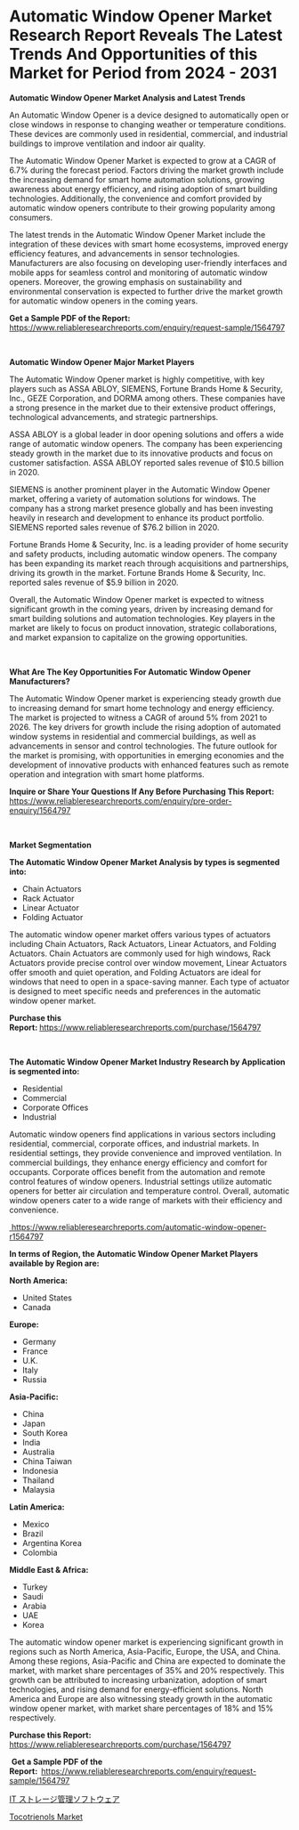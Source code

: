 <p><h1>Automatic Window Opener Market Research Report Reveals The Latest Trends And Opportunities of this Market for Period from 2024 - 2031</h1></p><p><strong>Automatic Window Opener Market Analysis and Latest Trends</strong></p>
<p><p>An Automatic Window Opener is a device designed to automatically open or close windows in response to changing weather or temperature conditions. These devices are commonly used in residential, commercial, and industrial buildings to improve ventilation and indoor air quality.</p><p>The Automatic Window Opener Market is expected to grow at a CAGR of 6.7% during the forecast period. Factors driving the market growth include the increasing demand for smart home automation solutions, growing awareness about energy efficiency, and rising adoption of smart building technologies. Additionally, the convenience and comfort provided by automatic window openers contribute to their growing popularity among consumers.</p><p>The latest trends in the Automatic Window Opener Market include the integration of these devices with smart home ecosystems, improved energy efficiency features, and advancements in sensor technologies. Manufacturers are also focusing on developing user-friendly interfaces and mobile apps for seamless control and monitoring of automatic window openers. Moreover, the growing emphasis on sustainability and environmental conservation is expected to further drive the market growth for automatic window openers in the coming years.</p></p>
<p><strong>Get a Sample PDF of the Report:&nbsp;</strong> <a href="https://www.reliableresearchreports.com/enquiry/request-sample/1564797">https://www.reliableresearchreports.com/enquiry/request-sample/1564797</a></p>
<p>&nbsp;</p>
<p><strong>Automatic Window Opener Major Market Players</strong></p>
<p><p>The Automatic Window Opener market is highly competitive, with key players such as ASSA ABLOY, SIEMENS, Fortune Brands Home & Security, Inc., GEZE Corporation, and DORMA among others. These companies have a strong presence in the market due to their extensive product offerings, technological advancements, and strategic partnerships.</p><p>ASSA ABLOY is a global leader in door opening solutions and offers a wide range of automatic window openers. The company has been experiencing steady growth in the market due to its innovative products and focus on customer satisfaction. ASSA ABLOY reported sales revenue of $10.5 billion in 2020.</p><p>SIEMENS is another prominent player in the Automatic Window Opener market, offering a variety of automation solutions for windows. The company has a strong market presence globally and has been investing heavily in research and development to enhance its product portfolio. SIEMENS reported sales revenue of $76.2 billion in 2020.</p><p>Fortune Brands Home & Security, Inc. is a leading provider of home security and safety products, including automatic window openers. The company has been expanding its market reach through acquisitions and partnerships, driving its growth in the market. Fortune Brands Home & Security, Inc. reported sales revenue of $5.9 billion in 2020.</p><p>Overall, the Automatic Window Opener market is expected to witness significant growth in the coming years, driven by increasing demand for smart building solutions and automation technologies. Key players in the market are likely to focus on product innovation, strategic collaborations, and market expansion to capitalize on the growing opportunities.</p></p>
<p>&nbsp;</p>
<p><strong>What Are The Key Opportunities For Automatic Window Opener Manufacturers?</strong></p>
<p><p>The Automatic Window Opener market is experiencing steady growth due to increasing demand for smart home technology and energy efficiency. The market is projected to witness a CAGR of around 5% from 2021 to 2026. The key drivers for growth include the rising adoption of automated window systems in residential and commercial buildings, as well as advancements in sensor and control technologies. The future outlook for the market is promising, with opportunities in emerging economies and the development of innovative products with enhanced features such as remote operation and integration with smart home platforms.</p></p>
<p><strong>Inquire or Share Your Questions If Any Before Purchasing This Report:</strong> <a href="https://www.reliableresearchreports.com/enquiry/pre-order-enquiry/1564797">https://www.reliableresearchreports.com/enquiry/pre-order-enquiry/1564797</a></p>
<p>&nbsp;</p>
<p><strong>Market Segmentation</strong></p>
<p><strong>The Automatic Window Opener Market Analysis by types is segmented into:</strong></p>
<p><ul><li>Chain Actuators</li><li>Rack Actuator</li><li>Linear Actuator</li><li>Folding Actuator</li></ul></p>
<p><p>The automatic window opener market offers various types of actuators including Chain Actuators, Rack Actuators, Linear Actuators, and Folding Actuators. Chain Actuators are commonly used for high windows, Rack Actuators provide precise control over window movement, Linear Actuators offer smooth and quiet operation, and Folding Actuators are ideal for windows that need to open in a space-saving manner. Each type of actuator is designed to meet specific needs and preferences in the automatic window opener market.</p></p>
<p><strong>Purchase this Report:&nbsp;</strong><a href="https://www.reliableresearchreports.com/purchase/1564797">https://www.reliableresearchreports.com/purchase/1564797</a></p>
<p>&nbsp;</p>
<p><strong>The Automatic Window Opener Market Industry Research by Application is segmented into:</strong></p>
<p><ul><li>Residential</li><li>Commercial</li><li>Corporate Offices</li><li>Industrial</li></ul></p>
<p><p>Automatic window openers find applications in various sectors including residential, commercial, corporate offices, and industrial markets. In residential settings, they provide convenience and improved ventilation. In commercial buildings, they enhance energy efficiency and comfort for occupants. Corporate offices benefit from the automation and remote control features of window openers. Industrial settings utilize automatic openers for better air circulation and temperature control. Overall, automatic window openers cater to a wide range of markets with their efficiency and convenience.</p></p>
<p><a href="https://www.reliableresearchreports.com/automatic-window-opener-r1564797">&nbsp;https://www.reliableresearchreports.com/automatic-window-opener-r1564797</a></p>
<p><strong>In terms of Region, the Automatic Window Opener Market Players available by Region are:</strong></p>
<p>
    <p> <strong> North America: </strong>
        <ul>
            <li>United States</li>
            <li>Canada</li>
        </ul>
        </p> 
    <p> <strong> Europe: </strong>
        <ul>
            <li>Germany</li>
            <li>France</li>
            <li>U.K.</li>
            <li>Italy</li>
            <li>Russia</li>
        </ul>
        </p> 
    <p> <strong> Asia-Pacific: </strong>
        <ul>
            <li>China</li>
            <li>Japan</li>
            <li>South Korea</li>
            <li>India</li>
            <li>Australia</li>
            <li>China Taiwan</li>
            <li>Indonesia</li>
            <li>Thailand</li>
            <li>Malaysia</li>
        </ul>
        </p> 
    <p> <strong> Latin America: </strong>
        <ul>
            <li>Mexico</li>
            <li>Brazil</li>
            <li>Argentina Korea</li>
            <li>Colombia</li>
        </ul>
        </p> 
    <p> <strong> Middle East & Africa: </strong>
        <ul>
            <li>Turkey</li>
            <li>Saudi</li>
            <li>Arabia</li>
            <li>UAE</li>
            <li>Korea</li>
        </ul>
    </p>
    </p>
<p><p>The automatic window opener market is experiencing significant growth in regions such as North America, Asia-Pacific, Europe, the USA, and China. Among these regions, Asia-Pacific and China are expected to dominate the market, with market share percentages of 35% and 20% respectively. This growth can be attributed to increasing urbanization, adoption of smart technologies, and rising demand for energy-efficient solutions. North America and Europe are also witnessing steady growth in the automatic window opener market, with market share percentages of 18% and 15% respectively.</p></p>
<p><strong>Purchase this Report: </strong><a href="https://www.reliableresearchreports.com/purchase/1564797">https://www.reliableresearchreports.com/purchase/1564797</a></p>
<p>&nbsp;<strong>Get a Sample PDF of the Report:&nbsp;&nbsp;</strong><a href="https://www.reliableresearchreports.com/enquiry/request-sample/1564797">https://www.reliableresearchreports.com/enquiry/request-sample/1564797</a></p>
<p><strong></strong></p>
<p><p><a href="https://github.com/pepo3k/Market-Research-Report-List-3/blob/main/470657137152.md">IT ストレージ管理ソフトウェア</a></p><p><a href="https://github.com/dianemacle6776/Market-Research-Report-List-1/blob/main/tocotrienols-market.md">Tocotrienols Market</a></p></p>